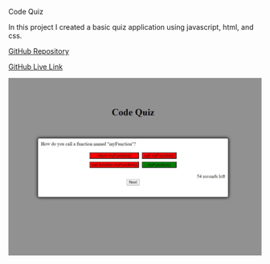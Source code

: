 Code Quiz

In this project I created a basic quiz application using javascript, html, and css. 

[GitHub Repository](https://github.com/MattOz/Code-Quiz)

[GitHub Live Link](https://mattoz.github.io/Code-Quiz/)

![Screenshot](./assets/images/Screenshot1.jpg)